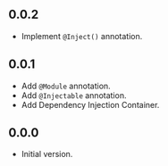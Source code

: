 ## 0.0.2

- Implement `@Inject()` annotation.

## 0.0.1

- Add `@Module` annotation.
- Add `@Injectable` annotation.
- Add Dependency Injection Container.

## 0.0.0

- Initial version.
